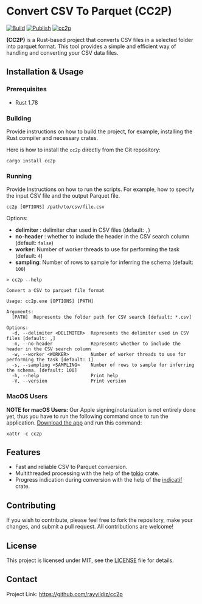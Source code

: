 # Convert CSV To Parquet (CC2P)

[![Build](https://github.com/rayyildiz/cc2p/actions/workflows/build.yaml/badge.svg)](https://github.com/rayyildiz/cc2p/actions/workflows/build.yaml)
[![Publish](https://github.com/rayyildiz/cc2p/actions/workflows/publish.yaml/badge.svg)](https://github.com/rayyildiz/cc2p/actions/workflows/publish.yaml)
[![cc2p](https://snapcraft.io/cc2p/badge.svg)](https://snapcraft.io/cc2p)



**(CC2P)** is a Rust-based project that converts CSV files in a selected folder into parquet format. This tool provides a simple and efficient way of handling and converting your CSV data files.


## Installation & Usage

### Prerequisites

- Rust 1.78

### Building

Provide instructions on how to build the project, for example, installing the Rust compiler and necessary crates.

Here is how to install the `cc2p` directly from the Git repository:

```shell
cargo install cc2p
```

### Running

Provide Instructions on how to run the scripts. For example, how to specify the input CSV file and the output Parquet file.

```shell
cc2p [OPTIONS] /path/to/csv/file.csv
```

Options:

- **delimiter** : delimiter char used in CSV files (default: `,`)
- **no-header** : whether to include the header in the CSV search column (default: `false`)
- **worker**: Number of worker threads to use for performing the task (default: `4`)
- **sampling**: Number of rows to sample for inferring the schema (default: `100`)

```shell
> cc2p --help

Convert a CSV to parquet file format

Usage: cc2p.exe [OPTIONS] [PATH]

Arguments:
  [PATH]  Represents the folder path for CSV search [default: *.csv]

Options:
  -d, --delimiter <DELIMITER>  Represents the delimiter used in CSV files [default: ,]
  -n, --no-header              Represents whether to include the header in the CSV search column
  -w, --worker <WORKER>        Number of worker threads to use for performing the task [default: 1]
  -s, --sampling <SAMPLING>    Number of rows to sample for inferring the schema. [default: 100]
  -h, --help                   Print help
  -V, --version                Print version
```
### MacOS Users

**NOTE for macOS Users:** Our Apple signing/notarization is not entirely done yet,
thus you have to run the following command once to run the application. [Download the app](https://github.com/rayyildiz/cc2p/releases) and run this command:

```shell
xattr -c cc2p
```

## Features

- Fast and reliable CSV to Parquet conversion.
- Multithreaded processing with the help of the [tokio](https://tokio.rs/) crate.
- Progress indication during conversion with the help of the [indicatif](https://docs.rs/indicatif) crate.

## Contributing

If you wish to contribute, please feel free to fork the repository, make your changes, and submit a pull request. All contributions are welcome!

## License

This project is licensed under MIT, see the [LICENSE](LICENSE) file for details.

## Contact

Project Link: https://github.com/rayyildiz/cc2p
